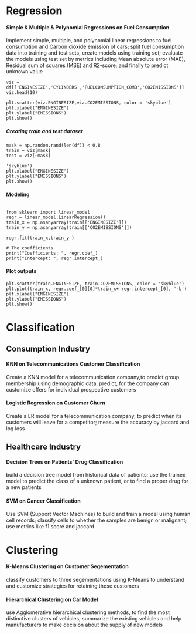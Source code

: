 
# Regression

#### Simple & Multiple & Polynomial Regressions on Fuel Consumption
Implement simple, multiple, and polynomial linear regressions to fuel consumption and Carbon dioxide emission of cars;
split fuel consumption data into training and test sets, create models using training set;
evaluate the models using test set by metrics including Mean absolute error (MAE), Residual sum of squares (MSE) and R2-score; and finally to predict unknown value
```
viz = df[['ENGINESIZE','CYLINDERS','FUELCONSUMPTION_COMB','CO2EMISSIONS']]
viz.head(10)
```
```
plt.scatter(viz.ENGINESIZE,viz.CO2EMISSIONS, color = 'skyblue')
plt.xlabel("ENGINESIZE")
plt.ylabel("EMISSIONS")
plt.show()
```
##### Creating train and test dataset
```
mask = np.random.rand(len(df)) < 0.8
train = viz[mask]
test = viz[~mask]
```
```
'skyblue')
plt.xlabel("ENGINESIZE")
plt.ylabel("EMISSIONS")
plt.show()
```
#### Modeling
```

from sklearn import linear_model
regr = linear_model.LinearRegression()
train_x = np.asanyarray(train[['ENGINESIZE']])
train_y = np.asanyarray(train[['CO2EMISSIONS']])

regr.fit(train_x,train_y )

# The coefficients
print("Coefficients: ", regr.coef_)
print("Intercept: ", regr.intercept_)
```
#### Plot outputs
```
plt.scatter(train.ENGINESIZE, train.CO2EMISSIONS, color = 'skyblue')
plt.plot(train_x, regr.coef_[0][0]*train_x+ regr.intercept_[0], '-b')
plt.xlabel("ENGINESIZE")
plt.ylabel("EMISSIONS")
plt.show()
```

# Classification

## Consumption Industry

#### KNN on Telecommunications Customer Classification
Create a KNN model for a telecommunication company,to predict group membership using demographic data, predict, for the company can customize offers for individual prospective customers

#### Logistic Regression on Customer Churn
Create a LR model for a telecommunication company, to predict when its customers will leave for a competitor;
measure the accuracy by jaccard and log loss

## Healthcare Industry 

#### Decision Trees on Patients' Drug Classification
build a decision tree model from historical data of patients; 
use the trained model to predict the class of a unknown patient, or to find a proper drug for a new patients

#### SVM on Cancer Classification
Use SVM (Support Vector Machines) to build and train a model using human cell records;
classify cells to whether the samples are benign or malignant; use metrics like f1 score and jaccard 

# Clustering

#### K-Means Clustering on Customer Segementation
classify customers to three segementations using K-Means to understand and customize strategies for retaining those customers

#### Hierarchical Clustering on Car Model
use Agglomerative hierarchical clustering methods, to find the most distinctive clusters of vehicles;
summarize the existing vehicles and help manufacturers to make decision about the supply of new models
